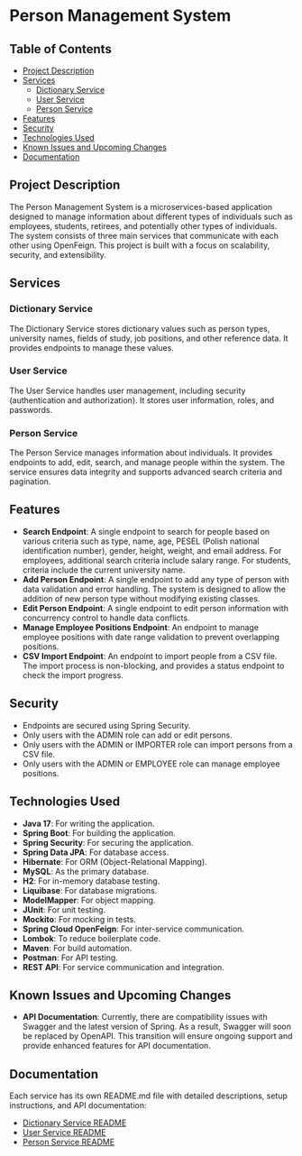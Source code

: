 # Person Management System

## Table of Contents
- [Project Description](#project-description)
- [Services](#services)
  - [Dictionary Service](#dictionary-service)
  - [User Service](#user-service)
  - [Person Service](#person-service)
- [Features](#features)
- [Security](#security)
- [Technologies Used](#technologies-used)
- [Known Issues and Upcoming Changes](#known-issues-and-upcoming-changes)
- [Documentation](#documentation)
  
## Project Description

The Person Management System is a microservices-based application designed to manage information about different types of individuals such as employees, students, retirees, and potentially other types of individuals. The system consists of three main services that communicate with each other using OpenFeign. This project is built with a focus on scalability, security, and extensibility.

## Services

### Dictionary Service

The Dictionary Service stores dictionary values such as person types, university names, fields of study, job positions, and other reference data. It provides endpoints to manage these values.

### User Service

The User Service handles user management, including security (authentication and authorization). It stores user information, roles, and passwords.

### Person Service

The Person Service manages information about individuals. It provides endpoints to add, edit, search, and manage people within the system. The service ensures data integrity and supports advanced search criteria and pagination.

## Features

- **Search Endpoint**: A single endpoint to search for people based on various criteria such as type, name, age, PESEL (Polish national identification number), gender, height, weight, and email address. For employees, additional search criteria include salary range. For students, criteria include the current university name.
- **Add Person Endpoint**: A single endpoint to add any type of person with data validation and error handling. The system is designed to allow the addition of new person type without modifying existing classes.
- **Edit Person Endpoint**: A single endpoint to edit person information with concurrency control to handle data conflicts.
- **Manage Employee Positions Endpoint**: An endpoint to manage employee positions with date range validation to prevent overlapping positions.
- **CSV Import Endpoint**: An endpoint to import people from a CSV file. The import process is non-blocking, and provides a status endpoint to check the import progress.

## Security

- Endpoints are secured using Spring Security.
- Only users with the ADMIN role can add or edit persons.
- Only users with the ADMIN or IMPORTER role can import persons from a CSV file.
- Only users with the ADMIN or EMPLOYEE role can manage employee positions.

## Technologies Used

- **Java 17**: For writing the application.
- **Spring Boot**: For building the application.
- **Spring Security**: For securing the application.
- **Spring Data JPA**: For database access.
- **Hibernate**: For ORM (Object-Relational Mapping).
- **MySQL**: As the primary database.
- **H2**: For in-memory database testing.
- **Liquibase**: For database migrations.
- **ModelMapper**: For object mapping.
- **JUnit**: For unit testing.
- **Mockito**: For mocking in tests.
- **Spring Cloud OpenFeign**: For inter-service communication.
- **Lombok**: To reduce boilerplate code.
- **Maven**: For build automation.
- **Postman**: For API testing.
- **REST API**: For service communication and integration.

## Known Issues and Upcoming Changes

- **API Documentation**: Currently, there are compatibility issues with Swagger and the latest version of Spring. As a result, Swagger will soon be replaced by OpenAPI. This transition will ensure ongoing support and provide enhanced features for API documentation.

## Documentation

Each service has its own README.md file with detailed descriptions, setup instructions, and API documentation:

- [Dictionary Service README](dictionary-service/README.md)
- [User Service README](user-service/README.md)
- [Person Service README](person-service/README.md)
